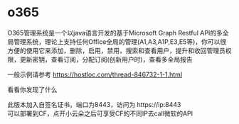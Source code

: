 # o365
O365管理系统是一个以java语言开发的基于Microsoft Graph Restful API的多全局管理系统，理论上支持任何Office全局的管理(A1,A3,A1P,E3,E5等)，你可以很方便的使用它来添加，删除，启用，禁用，搜索和查看用户，提升和收回管理员权限，更新密钥，查看订阅，分配订阅(创新用户时)，查看多全局报告

一般示例请参考
https://hostloc.com/thread-846732-1-1.html  

看看你发现了什么  

此版本加入自签名证书，端口为8443，访问为 https://ip:8443  
可以部署到CF，点开小云朵之后可享受CF的不同IP去call微软的API  

